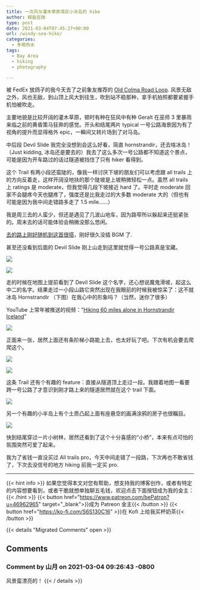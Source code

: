 ```yaml
---
title: 一次风与灌木草原湾区小冰岛的 hike
author: 椒盐豆豉
type: post
date: 2021-03-04T07:45:27+00:00
url: /windy-sea-hike/
categories:
  - 多喝热水
tags:
  - Bay Area
  - hiking
  - photography

---
```

被 FedEx 放鸽子的我今天去了之前象友推荐的 [Old Colma Road Loop](https://www.alltrails.com/trail/us/california/old-colma-road-loop). 风景无敌之外，风也无敌，到山顶上风大到往生，吹到站不稳那种，拿手机拍照都要紧握手机怕被吹走。

主要地貌是比较开阔的灌木草原，顿时有种在狂风中有种 Geralt 在巫师 3 里暴雨来临之前的黄昏策马狂奔的感觉。开头和结尾两片 typical 一号公路海景因为有了视角的提升而显得格外 epic，一瞬间又转片场到了对马岛。

中后段 Devil Slide 我完全没想到会这么好看，简直 hornstrandir，还去啥冰岛！（Just kidding, 冰岛还是要去的）我去了这么多次一号公路都不知道这个景点，可能是因为开车路过的话过隧道被挡住了只有 hiker 看得到。

这个 Trail 有两小段还蛮陡的，像我一样讨厌下坡的朋友们可以考虑跟 all trails 上的方向反着走，这样开阔没地扶的那个陡坡是上坡稍微轻松一点。虽然 all trails 上 ratings 是 moderate，但我觉得几段下坡接近 hard 了。平时走 moderate 回家不会腿疼今天也腿疼了，强度还是比我走过的大多数 moderate 大的（但也有可能是因为我中间走错路多走了 1.5 mile……）

我是周三去的人蛮少，但还是遇见了几波山地车，因为路窄所以躲起来还挺紧张的。周末去的话可能体验会稍微没那么悠闲。

[去的路上刚好随机到这首很搭](https://open.spotify.com/track/5EKqsMU2tn1iAYNQF8h0ll?si=0d9a7534a4d64c54)，刚好很久没插 BGM 了.

甚至还没看到后面的 Devil Slide 刚上山走到这里就觉得一号公路真是宝藏。

![](https://s3.nl-ams.scw.cloud/mtfront-blog/2021/03/PXL_20210303_213059669-01-scaled.jpeg)

![](https://s3.nl-ams.scw.cloud/mtfront-blog/2021/03/PXL_20210303_231004841-01-scaled.jpeg)

走的时候在地图上提前看到了 Devil Slide 这个名字，还心想说魔鬼滑坡，起这么中二的名字。结果走过一小段山路它突然出现在我眼前的时候我被惊呆了：这不就冰岛 Hornstrandir （下图）在我心中的形象吗？（当然，迷你了很多）

YouTube 上常年被推送的视频：”[Hiking 60 miles alone in Hornstrandir Iceland](https://youtu.be/6A5HY7hDeQA)”

![](https://s3.nl-ams.scw.cloud/mtfront-blog/2021/03/PXL_20210303_231309862-01-scaled.jpeg)

正面来一张，居然上面还有条阶梯小路能上去，也太好玩了吧。下次有机会要去爬爬这个。

![](https://s3.nl-ams.scw.cloud/mtfront-blog/2021/03/PXL_20210303_231729602-01-scaled.jpeg)

![](https://s3.nl-ams.scw.cloud/mtfront-blog/2021/03/PXL_20210303_232308138-01-scaled.jpeg)

这条 Trail 还有个有趣的 feature：直接从隧道顶上走过一段。我跟着地图一看要跨一号公路了才意识到刚才路上来的隧道居然就在这个 trail 下面。

![](https://s3.nl-ams.scw.cloud/mtfront-blog/2021/03/PXL_20210303_232453952-01-scaled.jpeg)

另一个有趣的小半岛上有个土质凸起上面有座悬空的画满涂鸦的房子也很瞩目。

![](https://s3.nl-ams.scw.cloud/mtfront-blog/2021/03/PXL_20210303_233537309-01-scaled.jpeg)

快到结尾穿过一片小树林，居然还看到了这个十分喜感的“小桥”，本来有点可怕的氛围突然可爱了起来。

我为了省钱一直没买过 All trails pro，今天中间走错了一段路，下次再也不敢省钱了，下次去没信号的地方 hiking 前我一定买 pro.

---
{{< hint info >}}
如果您觉得本文对您有帮助，想支持我的博客创作，或者有特定的内容想要看到，或者干脆就想单独聊五毛钱，欢迎点击下面按钮成为我的金主：
{{< /hint >}}
{{< button href="https://www.patreon.com/bePatron?u=46962965" target="_blank">}}成为 Patreon 金主{{< /button >}}
{{< button href="https://ko-fi.com/S6S130C16" >}}在 Kofi 上给我买杯奶茶{{< /button >}}

{{< details "Migrated Comments" open >}}
## Comments

### Comment by 山月 on 2021-03-04 09:26:43 -0800
风景蛮漂亮的！
{{< / details >}}